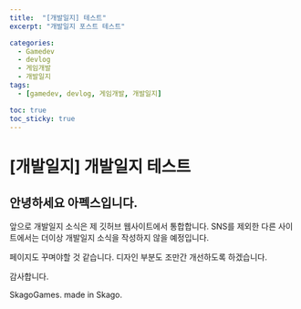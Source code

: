 ```yaml
---
title:  "[개발일지] 테스트"
excerpt: "개발일지 포스트 테스트"

categories:
  - Gamedev
  - devlog
  - 게임개발
  - 개발일지
tags:
  - [gamedev, devlog, 게임개발, 개발일지]

toc: true
toc_sticky: true
---
```


# [개발일지] 개발일지 테스트

<h2>안녕하세요 아펙스입니다.</h2>

앞으로 개발일지 소식은 제 깃허브 웹사이트에서 통합합니다.
SNS를 제외한 다른 사이트에서는 더이상 개발일지 소식을 작성하지 않을 예정입니다.

페이지도 꾸며야할 것 같습니다.
디자인 부분도 조만간 개선하도록 하겠습니다.

감사합니다.

SkagoGames. made in Skago.

